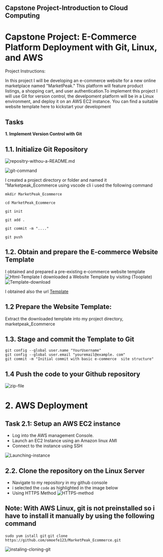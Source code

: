 ## Capstone Project-Introduction to Cloud Computing

# Capstone Project: E-Commerce Platform Deployment with Git, Linux, and AWS
Project Instructions:

In this project I will be developing an e-commerce website for a new online marketplace named "MarketPeak." This platform will feature product listings, a shopping cart, and user authentication.To implement this project I will use Git for version control, the develpoment platform will be in a Linux environment, and deploy it on an AWS EC2 instance. You can find a suitable website template here to kickstart your development

## Tasks

**1. Implement Version Control with Git**

## 1.1. Initialize Git Repository
![repositry-withou-a-README.md](Images/creating-repo.jpg)

![git-command](Images/git-command.jpg)

I created a project directory or folder and named it "Marketpeak_Ecommerce using vscode cli i used the following command

 `mkdir MarketPeak_Ecommerce`

 `cd MarketPeak_Ecommerce`

 `git init`

 `git add .`

 `git commit -m "...."`

 `git push`
 
 ## 1.2. Obtain and prepare the E-commerce Website Template
 I obtained and prepared a pre-existing e-commerce website template
 ![Html-Template](Images/html-template.jpg)
 I downloaded a Website Template by visiting (Tooplate)
 ![Template-download](Images/Template-download.jpg)

 I obtained also the url
 [Template](https://www.tooplate.com/view/2130-waso-strategy)
 
 ## 1.2 Prepare the Website Template: 
 Extract the downloaded template into my project directory,
  marketpeak_Ecommerce  
                    

## 1.3. Stage and commit the Template to Git
 ```git add .
 git config --global user.name "YourUsername"
 git config --global user.email "youremail@example. com"
 git commit -m "Initial commit with basic e-commerce  site structure"
 ```
 ## 1.4 Push the code to your Github repository

![zip-file](Images/2137_barista_cafe.jpg)

# 2. AWS Deployment
## Task 2.1: Setup an AWS EC2 instance
* Log into the AWS management Console.
* Launch an EC2 Instance using an Amazon linux AMI
* Connect to the instance using SSH

![Launching-instance](Images/Lauching-linux-server.jpg)
## 2.2. Clone the repository on the Linux Server
  * Navigate to my repository in my github console
  * i selected the `code` as highlighted in the image below
  * Using HTTPS Method
![HTTPS-method](Images/HTTPS-code.jpg)

  ## Note: With AWS Linux, git is not preinstalled so i have to install it manually by using the following command
  
   `sudo yum istall git`
   `git clone https://github.com/omoefe123/MarketPeak_Ecommerce.git`
   
![instaling-cloning-git](Images/clone-linux-server.jpg)






